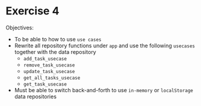 Exercise 4
==========

Objectives:
- To be able to how to use `use cases`
- Rewrite all repository functions under `app` and use the following `usecases` together with the data repository
    - `add_task_usecase`
    - `remove_task_usecase`
    - `update_task_usecase`
    - `get_all_tasks_usecase`
    - `get_task_usecase`
- Must be able to switch back-and-forth to use `in-memory` or `localStorage` data repositories 
